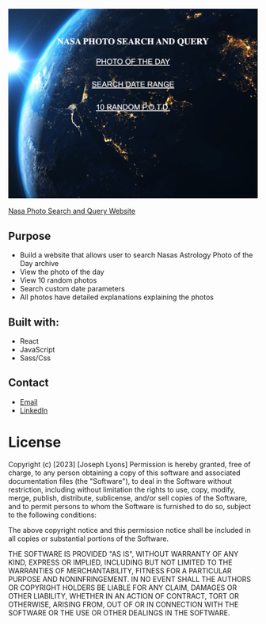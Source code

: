 ![Image](src/assests/readmePhoto.png)

[Nasa Photo Search and Query Website](https://josephjlyons.github.io/nasaPOTD/#/) 

## Purpose
* Build a website that allows user to search Nasas Astrology Photo of the Day archive
* View the photo of the day
* View 10 random photos
* Search custom date parameters
* All photos have detailed explanations explaining the photos

## Built with:
* React
* JavaScript
* Sass/Css

## Contact
* [Email](mailto:josephjlyons90@gmail.com)
* [LinkedIn](www.linkedin.com/in/joseph-lyons-0a2630200/)
 


# License 
Copyright (c) [2023] [Joseph Lyons]
Permission is hereby granted, free of charge, to any person obtaining a copy of this software and associated documentation files (the "Software"), to deal in the Software without restriction, including without limitation the rights to use, copy, modify, merge, publish, distribute, sublicense, and/or sell copies of the Software, and to permit persons to whom the Software is furnished to do so, subject to the following conditions:

The above copyright notice and this permission notice shall be included in all copies or substantial portions of the Software.

THE SOFTWARE IS PROVIDED "AS IS", WITHOUT WARRANTY OF ANY KIND, EXPRESS OR IMPLIED, INCLUDING BUT NOT LIMITED TO THE WARRANTIES OF MERCHANTABILITY, FITNESS FOR A PARTICULAR PURPOSE AND NONINFRINGEMENT. IN NO EVENT SHALL THE AUTHORS OR COPYRIGHT HOLDERS BE LIABLE FOR ANY CLAIM, DAMAGES OR OTHER LIABILITY, WHETHER IN AN ACTION OF CONTRACT, TORT OR OTHERWISE, ARISING FROM, OUT OF OR IN CONNECTION WITH THE SOFTWARE OR THE USE OR OTHER DEALINGS IN THE SOFTWARE.
